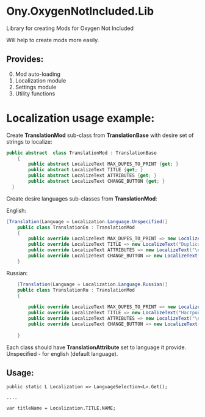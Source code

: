 # Ony.OxygenNotIncluded.Lib
Library for creating Mods for Oxygen Not Included 


Will help to create mods more easily.

## Provides:
0. Mod auto-loading
1. Localization module
2. Settings module
3. Utility functions


# Localization usage example:

Create **TranslationMod** sub-class from **TranslationBase** with desire set of strings to localize:

```csharp
public abstract  class TranslationMod : TranslationBase 
	{
		public abstract LocalizeText MAX_DUPES_TO_PRINT {get; }
		public abstract LocalizeText TITLE {get; }
		public abstract LocalizeText ATTRIBUTES {get; }
		public abstract LocalizeText CHANGE_BUTTON {get; }
  }

```
Create desire languages sub-classes from **TranslationMod**:

English:
```csharp
[Translation(Language = Localization.Language.Unspecified)]
	public class TranslationEn : TranslationMod
	{
		public override LocalizeText MAX_DUPES_TO_PRINT => new LocalizeText("Print only care packages, when have alive Duplicants count", "No Duplicants will be proposed to be printed, if you already have at least this amount. Instead all options will be proposed as care packages");
		public override LocalizeText TITLE => new LocalizeText("Duplicant configuration", "");
		public override LocalizeText ATTRIBUTES => new LocalizeText("\n<b>ATTRIBUTES</b>", "Select attributes of your choice");
		public override LocalizeText CHANGE_BUTTON => new LocalizeText("CHANGE", "Skip to next");
	}
```

Russian:
```csharp
	[Translation(Language = Localization.Language.Russian)]
	public class TranslationRu : TranslationMod
	{
		
		public override LocalizeText MAX_DUPES_TO_PRINT => new LocalizeText("Предлагать к печати Дупликантов, если живых менее", "Биопринтер более не будет предлагать к печати Дупликантов, если уже есть заданное количество живых. Вместо этого к печати будут предложены только пакеты гуманитарной помощи.");
		public override LocalizeText TITLE => new LocalizeText("Настройка черт Дупликанта", "");
		public override LocalizeText ATTRIBUTES => new LocalizeText("\n<b>ХАРАКТЕРИСТИКИ</b>", "Выберите, какими характеристиками должен обладать Дупликант");
		public override LocalizeText CHANGE_BUTTON => new LocalizeText("ИЗМЕНИТЬ", "Выбрать следующий");
    
    }
```
Each class should have **TranslationAttribute** set to language it provide. 
Unspecified - for english (default language).

## Usage:
```
public static L Localization => LanguageSelection<L>.Get();

....

var titleName = Localization.TITLE.NAME;
```




